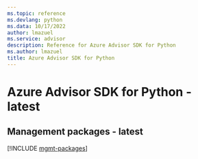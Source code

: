 ```yaml
---
ms.topic: reference
ms.devlang: python
ms.data: 10/17/2022
author: lmazuel
ms.service: advisor
description: Reference for Azure Advisor SDK for Python
ms.author: lmazuel
title: Azure Advisor SDK for Python
---
```

# Azure Advisor SDK for Python - latest

## Management packages - latest
[!INCLUDE [mgmt-packages](advisor-mgmt-index.md)]